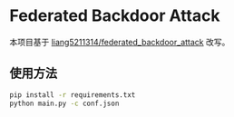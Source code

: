 # Federated Backdoor Attack

本项目基于 [liang5211314/federated_backdoor_attack](https://github.com/liang5211314/federated_backdoor_attack) 改写。

## 使用方法

```bash
pip install -r requirements.txt
python main.py -c conf.json
```
